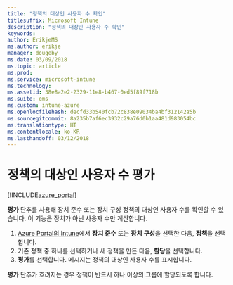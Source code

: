 ```yaml
---
title: "정책의 대상인 사용자 수 확인"
titlesuffix: Microsoft Intune
description: "정책의 대상인 사용자 수 확인"
keywords: 
author: ErikjeMS
ms.author: erikje
manager: dougeby
ms.date: 03/09/2018
ms.topic: article
ms.prod: 
ms.service: microsoft-intune
ms.technology: 
ms.assetid: 38e8a2e2-2329-11e8-b467-0ed5f89f718b
ms.suite: ems
ms.custom: intune-azure
ms.openlocfilehash: decfd33b540fcb72c838e09034ba4bf312142a5b
ms.sourcegitcommit: 8a235b7af6ec3932c29a76d0b1aa481d983054bc
ms.translationtype: HT
ms.contentlocale: ko-KR
ms.lasthandoff: 03/12/2018
---
```

# <a name="evaluate-how-many-users-are-targeted-by-a-policy"></a>정책의 대상인 사용자 수 평가
[!INCLUDE[azure_portal](./includes/azure_portal.md)]

**평가** 단추를 사용해 장치 준수 또는 장치 구성 정책의 대상인 사용자 수를 확인할 수 있습니다. 이 기능은 장치가 아닌 사용자 수만 계산합니다.

1.  [Azure Portal의 Intune](https://aka.ms/intuneportal)에서 **장치 준수** 또는 **장치 구성**을 선택한 다음, **정책**을 선택합니다.
2.  기존 정책 중 하나를 선택하거나 새 정책을 만든 다음, **할당**을 선택합니다.
3.  **평가**를 선택합니다. 메시지는 정책의 대상인 사용자 수를 표시합니다.

**평가** 단추가 흐려지는 경우 정책이 반드시 하나 이상의 그룹에 할당되도록 합니다.

